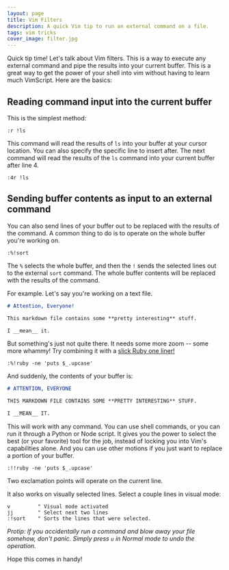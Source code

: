 ```yaml
---
layout: page
title: Vim Filters
description: A quick Vim tip to run an external command on a file.
tags: vim tricks
cover_image: filter.jpg
---
```


Quick tip time!  Let's talk about Vim filters.  This is a way to execute any external command and pipe the results into your current buffer.  This is a great way to get the power of your shell into vim without having to learn much VimScript.  Here are the basics:

## Reading command input into the current buffer

This is the simplest method:

```vim
:r !ls
```

This command will read the results of `ls` into your buffer at your cursor location.  You can also specify the specific line to insert after.  The next command will read the results of the `ls` command into your current buffer after line 4.

```vim
:4r !ls
```

## Sending buffer contents as input to an external command

You can also send lines of your buffer out to be replaced with the results of the command.  A common thing to do is to operate on the whole buffer you're working on.

```vim
:%!sort
```

The `%` selects the whole buffer, and then the `!` sends the selected lines out to the external `sort` command.  The whole buffer contents will be replaced with the results of the command.

For example.  Let's say you're working on a text file.

```markdown
# Attention, Everyone!

This markdown file contains some **pretty interesting** stuff.

I __mean__ it.
```

But something's just not quite there.  It needs some more zoom -- some more whammy!  Try combining it with a [slick Ruby one liner!](https://assertnotmagic.com/2017/10/05/smooth-one-liners/)

```vim
:%!ruby -ne 'puts $_.upcase'
```

And suddenly, the contents of your buffer is:

```markdown
# ATTENTION, EVERYONE

THIS MARKDOWN FILE CONTAINS SOME **PRETTY INTERESTING** STUFF.

I __MEAN__ IT.
```

This will work with any command.  You can use shell commands, or you can run it through a Python or Node script.  It gives you the power to select the best (or your favorite) tool for the job, instead of locking you into Vim's capabilities alone.  And you can use other motions if you just want to replace a portion of your buffer.

```vim
:!!ruby -ne 'puts $_.upcase'
```

Two exclamation points will operate on the current line.

It also works on visually selected lines.  Select a couple lines in visual mode:

```vim
v         " Visual mode activated
jj        " Select next two lines
:!sort    " Sorts the lines that were selected.
```

*Protip: If you accidentally run a command and blow away your file somehow, don't panic.  Simply press `u` in Normal mode to undo the operation.*

Hope this comes in handy!